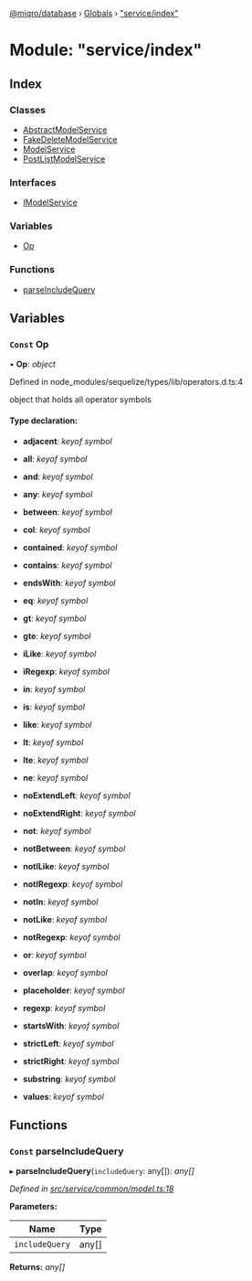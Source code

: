 [@miqro/database](../README.md) › [Globals](../globals.md) › ["service/index"](_service_index_.md)

# Module: "service/index"

## Index

### Classes

* [AbstractModelService](../classes/_service_index_.abstractmodelservice.md)
* [FakeDeleteModelService](../classes/_service_index_.fakedeletemodelservice.md)
* [ModelService](../classes/_service_index_.modelservice.md)
* [PostListModelService](../classes/_service_index_.postlistmodelservice.md)

### Interfaces

* [IModelService](../interfaces/_service_index_.imodelservice.md)

### Variables

* [Op](_service_index_.md#const-op)

### Functions

* [parseIncludeQuery](_service_index_.md#const-parseincludequery)

## Variables

### `Const` Op

• **Op**: *object*

Defined in node_modules/sequelize/types/lib/operators.d.ts:4

object that holds all operator symbols

#### Type declaration:

* **adjacent**: *keyof symbol*

* **all**: *keyof symbol*

* **and**: *keyof symbol*

* **any**: *keyof symbol*

* **between**: *keyof symbol*

* **col**: *keyof symbol*

* **contained**: *keyof symbol*

* **contains**: *keyof symbol*

* **endsWith**: *keyof symbol*

* **eq**: *keyof symbol*

* **gt**: *keyof symbol*

* **gte**: *keyof symbol*

* **iLike**: *keyof symbol*

* **iRegexp**: *keyof symbol*

* **in**: *keyof symbol*

* **is**: *keyof symbol*

* **like**: *keyof symbol*

* **lt**: *keyof symbol*

* **lte**: *keyof symbol*

* **ne**: *keyof symbol*

* **noExtendLeft**: *keyof symbol*

* **noExtendRight**: *keyof symbol*

* **not**: *keyof symbol*

* **notBetween**: *keyof symbol*

* **notILike**: *keyof symbol*

* **notIRegexp**: *keyof symbol*

* **notIn**: *keyof symbol*

* **notLike**: *keyof symbol*

* **notRegexp**: *keyof symbol*

* **or**: *keyof symbol*

* **overlap**: *keyof symbol*

* **placeholder**: *keyof symbol*

* **regexp**: *keyof symbol*

* **startsWith**: *keyof symbol*

* **strictLeft**: *keyof symbol*

* **strictRight**: *keyof symbol*

* **substring**: *keyof symbol*

* **values**: *keyof symbol*

## Functions

### `Const` parseIncludeQuery

▸ **parseIncludeQuery**(`includeQuery`: any[]): *any[]*

*Defined in [src/service/common/model.ts:18](https://github.com/claukers/miqro-sequelize/blob/9318ec9/src/service/common/model.ts#L18)*

**Parameters:**

Name | Type |
------ | ------ |
`includeQuery` | any[] |

**Returns:** *any[]*
